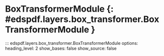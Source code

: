 # BoxTransformerModule {: #edspdf.layers.box_transformer.BoxTransformerModule }

::: edspdf.layers.box_transformer.BoxTransformerModule
    options:
        heading_level: 2
        show_bases: false
        show_source: false
